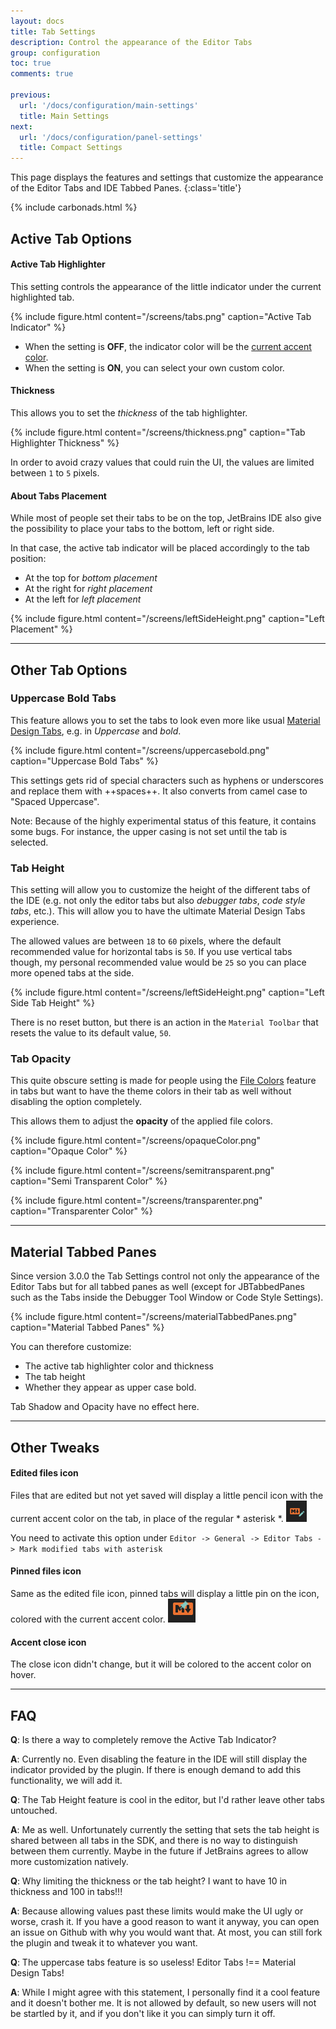 ```yaml
---
layout: docs
title: Tab Settings
description: Control the appearance of the Editor Tabs
group: configuration
toc: true
comments: true

previous:
  url: '/docs/configuration/main-settings'
  title: Main Settings
next:
  url: '/docs/configuration/panel-settings'
  title: Compact Settings
---
```


This page displays the features and settings that customize the appearance of the Editor Tabs and IDE Tabbed Panes.
{:class='title'}

{% include carbonads.html %}

## Active Tab Options

#### Active Tab Highlighter

This setting controls the appearance of the little indicator under the current highlighted tab.

{% include figure.html content="/screens/tabs.png" caption="Active Tab Indicator" %}

- When the setting is **OFF**, the indicator color will be the [current accent color]({{site.baseurl}}/docs/configuration/accents).
- When the setting is **ON**, you can select your own custom color.


#### Thickness

This allows you to set the _thickness_ of the tab highlighter.

{% include figure.html content="/screens/thickness.png" caption="Tab Highlighter Thickness" %}

In order to avoid crazy values that could ruin the UI, the values are limited between `1` to `5` pixels.


#### About Tabs Placement

While most of people set their tabs to be on the top, JetBrains IDE also give the possibility to place your tabs to the bottom, left or right side.

In that case, the active tab indicator will be placed accordingly to the tab position:
- At the top for _bottom placement_
- At the right for _right placement_
- At the left for _left placement_

{% include figure.html content="/screens/leftSideHeight.png" caption="Left Placement" %}

-----
## Other Tab Options

### Uppercase Bold Tabs

This feature allows you to set the tabs to look even more like usual [Material Design Tabs](https://material.io/guidelines/components/tabs.html#tabs-usage), e.g. in _Uppercase_ and _bold_.

{% include figure.html content="/screens/uppercasebold.png" caption="Uppercase Bold Tabs" %}

This settings gets rid of special characters such as hyphens or underscores and replace them with ++spaces++. It also converts from camel case to "Spaced Uppercase".

Note: Because of the highly experimental status of this feature, it contains some bugs. For instance, the upper casing is not set until the tab is selected.

### Tab Height

This setting will allow you to customize the height of the different tabs of the IDE (e.g. not only the editor tabs but also _debugger tabs_, _code style tabs_, etc.). This will allow you to have the ultimate Material Design Tabs experience.

The allowed values are between `18` to `60` pixels, where the default recommended value for horizontal tabs is `50`. If you use vertical tabs though, my personal recommended value would be `25` so you can place more opened tabs at the side.

{% include figure.html content="/screens/leftSideHeight.png" caption="Left Side Tab Height" %}

There is no reset button, but there is an action in the `Material Toolbar` that resets the value to its default value, `50`.

### Tab Opacity

This quite obscure setting is made for people using the [File Colors](https://www.jetbrains.com/help/idea/file-colors.html) feature in tabs but want to have the theme colors in their tab as well without disabling the option completely.

This allows them to adjust the **opacity** of the applied file colors.

{% include figure.html content="/screens/opaqueColor.png" caption="Opaque Color" %}

{% include figure.html content="/screens/semitransparent.png" caption="Semi Transparent Color" %}

{% include figure.html content="/screens/transparenter.png" caption="Transparenter Color" %}

----
## Material Tabbed Panes

Since version 3.0.0 the Tab Settings control not only the appearance of the Editor Tabs but for all tabbed panes as well (except for JBTabbedPanes such as the Tabs inside the Debugger Tool Window or Code Style Settings).

{% include figure.html content="/screens/materialTabbedPanes.png" caption="Material Tabbed Panes" %}

You can therefore customize:
- The active tab highlighter color and thickness
- The tab height
- Whether they appear as upper case bold.

Tab Shadow and Opacity have no effect here.

----
## Other Tweaks

#### Edited files icon

Files that are edited but not yet saved will display a little pencil icon with the current accent color on the tab, in place of the regular * asterisk *.
![editIcon](/img/icons/editIcon.png)

You need to activate this option under `Editor -> General -> Editor Tabs -> Mark modified tabs with asterisk`

#### Pinned files icon

Same as the edited file icon, pinned tabs will display a little pin on the icon, colored with the current accent color.
![pinnedIcon](/img/icons/pin.png)

#### Accent close icon

The close icon didn't change, but it will be colored to the accent color on hover.

-----
## FAQ

**Q**: Is there a way to completely remove the Active Tab Indicator?

**A**: Currently no. Even disabling the feature in the IDE will still display the indicator provided by the plugin. If there is enough demand to add this functionality, we will add it.

**Q**: The Tab Height feature is cool in the editor, but I'd rather leave other tabs untouched.

**A**: Me as well. Unfortunately currently the setting that sets the tab height is shared between all tabs in the SDK, and there is no way to distinguish between them currently. Maybe in the future if JetBrains agrees to allow more customization natively.

**Q**: Why limiting the thickness or the tab height? I want to have 10 in thickness and 100 in tabs!!!

**A**: Because allowing values past these limits would make the UI ugly or worse, crash it. If you have a good reason to want it anyway, you can open an issue on Github with why you would want that. At most, you can still fork the plugin and tweak it to whatever you want.

**Q**: The uppercase tabs feature is so useless! Editor Tabs !== Material Design Tabs!

**A**: While I might agree with this statement, I personally find it a cool feature and it doesn't bother me. It is not allowed by default, so new users will not be startled by it, and if you don't like it you can simply turn it off.
